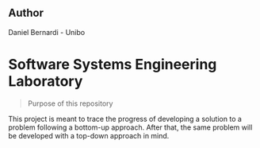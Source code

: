 ## Author
Daniel Bernardi - Unibo

# Software Systems Engineering Laboratory
> Purpose of this repository

This project is meant to trace the progress of developing a 
solution to a problem following a bottom-up approach. After that, the 
same problem will be developed with a top-down approach in mind.

